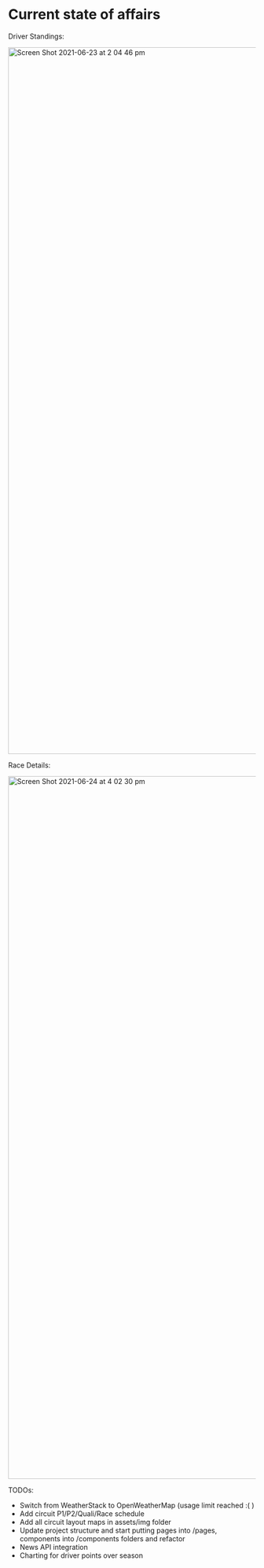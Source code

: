 # Current state of affairs

Driver Standings:

<img width="1438" alt="Screen Shot 2021-06-23 at 2 04 46 pm" src="https://user-images.githubusercontent.com/9970578/123033958-fbe98700-d42b-11eb-928b-26e253496624.png">

Race Details:

<img width="1430" alt="Screen Shot 2021-06-24 at 4 02 30 pm" src="https://user-images.githubusercontent.com/9970578/123210706-bbf6d280-d505-11eb-84dc-f9459f96175d.png">

TODOs: 

- Switch from WeatherStack to OpenWeatherMap (usage limit reached :( )
- Add circuit P1/P2/Quali/Race schedule
- Add all circuit layout maps in assets/img folder
- Update project structure and start putting pages into /pages, components into /components folders and refactor
- News API integration 
- Charting for driver points over season


